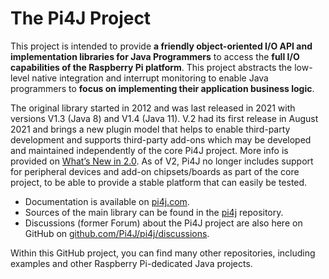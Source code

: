 # The Pi4J Project

This project is intended to provide **a friendly object-oriented I/O API and implementation libraries for Java Programmers** to access the **full I/O capabilities of the Raspberry Pi platform**. This project abstracts the low-level native integration and interrupt monitoring to enable Java programmers to **focus on implementing their application business logic**.

The original library started in 2012 and was last released in 2021 with versions V1.3 (Java 8) and V1.4 (Java 11). V.2 had its first release in August 2021 and brings a new plugin model that helps to enable third-party development and supports third-party add-ons which may be developed and maintained independently of the core Pi4J project. More info is provided on [What’s New in 2.0](https://pi4j.com/about/new-in-v2/). As of V2, Pi4J no longer includes support for peripheral devices and add-on chipsets/boards as part of the core project, to be able to provide a stable platform that can easily be tested.

* Documentation is available on [pi4j.com](https://pi4j.com/).
* Sources of the main library can be found in the [pi4j](https://github.com/Pi4J/pi4j) repository.
* Discussions (former Forum) about the Pi4J project are also here on GitHub on [github.com/Pi4J/pi4j/discussions](https://github.com/Pi4J/pi4j/discussions).

Within this GitHub project, you can find many other repositories, including examples and other Raspberry Pi-dedicated Java projects.
